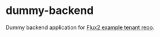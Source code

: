 # dummy-backend

Dummy backend application for [Flux2 example tenant repo](https://github.com/dmitriysafronov/flux2-tenant-dummy-apps).

<!-- 0.0.10 -->
